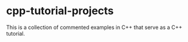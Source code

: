 # cpp-tutorial-projects
This is a collection of commented examples in C++ that serve as a C++ tutorial.

